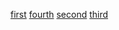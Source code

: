   [first](www.kuangdancoding.com/articles/2019-07-20/first) [fourth](www.kuangdancoding.com/articles/2019-07-21/fourth)    [second](www.kuangdancoding.com/articles/2019-07-21/second)    [third](www.kuangdancoding.com/articles/2019-07-21/third)  